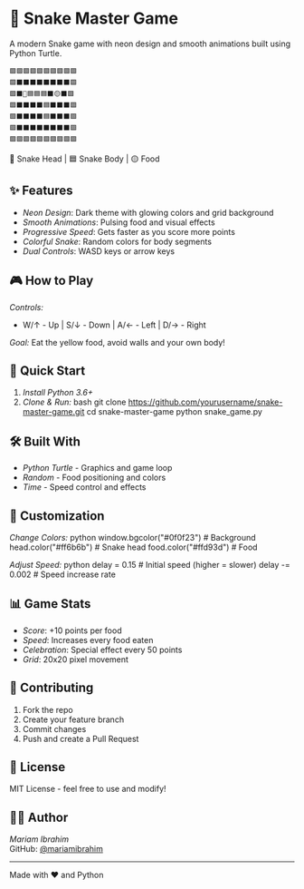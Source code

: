 # 🐍 Snake Master Game

A modern Snake game with neon design and smooth animations built using Python Turtle.


    🟩🟩🟩🟩🟩🟩🟩🟩🟩🟩
    🟩⬛⬛⬛⬛⬛⬛⬛⬛🟩
    🟩⬛🔴🟦🟦🟦⬛🟡⬛🟩
    🟩⬛⬛⬛⬛🟦⬛⬛⬛🟩
    🟩⬛⬛⬛⬛🟦⬛⬛⬛🟩
    🟩⬛⬛⬛⬛⬛⬛⬛⬛🟩
    🟩🟩🟩🟩🟩🟩🟩🟩🟩🟩

🔴 Snake Head | 🟦 Snake Body | 🟡 Food

## ✨ Features

- *Neon Design*: Dark theme with glowing colors and grid background
- *Smooth Animations*: Pulsing food and visual effects
- *Progressive Speed*: Gets faster as you score more points
- *Colorful Snake*: Random colors for body segments
- *Dual Controls*: WASD keys or arrow keys

## 🎮 How to Play

*Controls:*
- W/↑ - Up | S/↓ - Down | A/← - Left | D/→ - Right

*Goal:* Eat the yellow food, avoid walls and your own body!

## 🚀 Quick Start

1. *Install Python 3.6+*
2. *Clone & Run:*
   bash
   git clone https://github.com/yourusername/snake-master-game.git
   cd snake-master-game
   python snake_game.py
   

## 🛠 Built With

- *Python Turtle* - Graphics and game loop
- *Random* - Food positioning and colors  
- *Time* - Speed control and effects

## 🎨 Customization

*Change Colors:*
python
window.bgcolor("#0f0f23")    # Background
head.color("#ff6b6b")        # Snake head
food.color("#ffd93d")        # Food


*Adjust Speed:*
python
delay = 0.15    # Initial speed (higher = slower)
delay -= 0.002  # Speed increase rate


## 📊 Game Stats

- *Score*: +10 points per food
- *Speed*: Increases every food eaten
- *Celebration*: Special effect every 50 points
- *Grid*: 20x20 pixel movement

## 🤝 Contributing

1. Fork the repo
2. Create your feature branch
3. Commit changes
4. Push and create a Pull Request

## 📝 License

MIT License - feel free to use and modify!

## 👩‍💻 Author

*Mariam Ibrahim*  
GitHub: [@mariamibrahim](https://github.com/mariamibrahim)

---

Made with ❤ and Python
